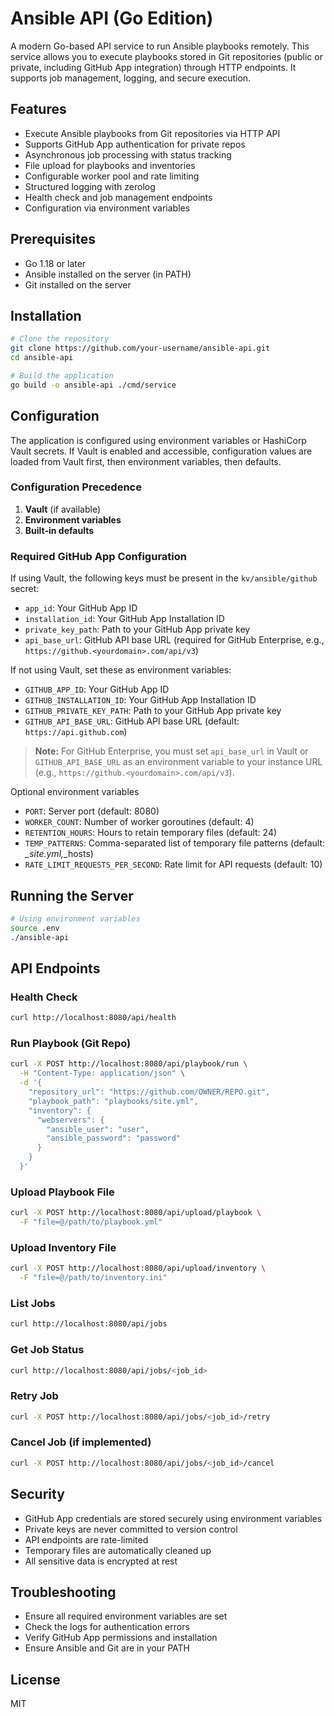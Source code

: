 # Ansible API (Go Edition)

A modern Go-based API service to run Ansible playbooks remotely. This service allows you to execute playbooks stored in Git repositories (public or private, including GitHub App integration) through HTTP endpoints. It supports job management, logging, and secure execution.

## Features

- Execute Ansible playbooks from Git repositories via HTTP API
- Supports GitHub App authentication for private repos
- Asynchronous job processing with status tracking
- File upload for playbooks and inventories
- Configurable worker pool and rate limiting
- Structured logging with zerolog
- Health check and job management endpoints
- Configuration via environment variables

## Prerequisites

- Go 1.18 or later
- Ansible installed on the server (in PATH)
- Git installed on the server

## Installation

```bash
# Clone the repository
git clone https://github.com/your-username/ansible-api.git
cd ansible-api

# Build the application
go build -o ansible-api ./cmd/service
```

## Configuration

The application is configured using environment variables or HashiCorp Vault secrets. If Vault is enabled and accessible, configuration values are loaded from Vault first, then environment variables, then defaults.

### Configuration Precedence

1. **Vault** (if available)
2. **Environment variables**
3. **Built-in defaults**

### Required GitHub App Configuration

If using Vault, the following keys must be present in the `kv/ansible/github` secret:

- `app_id`: Your GitHub App ID
- `installation_id`: Your GitHub App Installation ID
- `private_key_path`: Path to your GitHub App private key
- `api_base_url`: GitHub API base URL (required for GitHub Enterprise, e.g., `https://github.<yourdomain>.com/api/v3`)

If not using Vault, set these as environment variables:

- `GITHUB_APP_ID`: Your GitHub App ID
- `GITHUB_INSTALLATION_ID`: Your GitHub App Installation ID
- `GITHUB_PRIVATE_KEY_PATH`: Path to your GitHub App private key
- `GITHUB_API_BASE_URL`: GitHub API base URL (default: `https://api.github.com`)

> **Note:** For GitHub Enterprise, you must set `api_base_url` in Vault or `GITHUB_API_BASE_URL` as an environment variable to your instance URL (e.g., `https://github.<yourdomain>.com/api/v3`).

Optional environment variables

- `PORT`: Server port (default: 8080)
- `WORKER_COUNT`: Number of worker goroutines (default: 4)
- `RETENTION_HOURS`: Hours to retain temporary files (default: 24)
- `TEMP_PATTERNS`: Comma-separated list of temporary file patterns (default: *_site.yml,*_hosts)
- `RATE_LIMIT_REQUESTS_PER_SECOND`: Rate limit for API requests (default: 10)

## Running the Server

```bash
# Using environment variables
source .env
./ansible-api
```

## API Endpoints

### Health Check

```bash
curl http://localhost:8080/api/health
```

### Run Playbook (Git Repo)

```bash
curl -X POST http://localhost:8080/api/playbook/run \
  -H "Content-Type: application/json" \
  -d '{
    "repository_url": "https://github.com/OWNER/REPO.git",
    "playbook_path": "playbooks/site.yml",
    "inventory": {
      "webservers": {
        "ansible_user": "user",
        "ansible_password": "password"
      }
    }
  }'
```

### Upload Playbook File

```bash
curl -X POST http://localhost:8080/api/upload/playbook \
  -F "file=@/path/to/playbook.yml"
```

### Upload Inventory File

```bash
curl -X POST http://localhost:8080/api/upload/inventory \
  -F "file=@/path/to/inventory.ini"
```

### List Jobs

```bash
curl http://localhost:8080/api/jobs
```

### Get Job Status

```bash
curl http://localhost:8080/api/jobs/<job_id>
```

### Retry Job

```bash
curl -X POST http://localhost:8080/api/jobs/<job_id>/retry
```

### Cancel Job (if implemented)

```bash
curl -X POST http://localhost:8080/api/jobs/<job_id>/cancel
```

## Security

- GitHub App credentials are stored securely using environment variables
- Private keys are never committed to version control
- API endpoints are rate-limited
- Temporary files are automatically cleaned up
- All sensitive data is encrypted at rest

## Troubleshooting

- Ensure all required environment variables are set
- Check the logs for authentication errors
- Verify GitHub App permissions and installation
- Ensure Ansible and Git are in your PATH

## License

MIT
